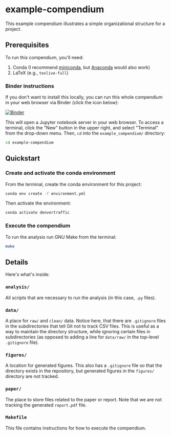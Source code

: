 # example-compendium

This example compendium illustrates a simple organizational structure for a project. 

## Prerequisites

To run this compendium, you'll need:

1. Conda (I recommend [miniconda](https://docs.conda.io/en/latest/miniconda.html), but [Anaconda](https://docs.anaconda.com/anaconda/install/) would also work)
2. LaTeX (e.g., `texlive-full`)

### Binder instructions

If you don't want to install this locally, you can run this whole compendium
in your web browser via Binder (click the icon below):

[![Binder](https://mybinder.org/badge_logo.svg)](https://mybinder.org/v2/gh/mbjoseph/intro-research-compendia/master)

This will open a Jupyter notebook server in your web browser. 
To access a terminal, click the "New" button in the upper right, and select
"Terminal" from the drop-down menu. 
Then, `cd` into the `example_compendium/` directory:

```bash
cd example-compendium
```

## Quickstart

### Create and activate the conda environment

From the terminal, create the conda environment for this project:

```bash
conda env create -f environment.yml
```

Then activate the environment:

```bash
conda activate denvertraffic
```


### Execute the compendium

To run the analysis run GNU Make from the terminal:

```bash
make
```

## Details

Here's what's inside: 

### `analysis/`

All scripts that are necessary to run the analysis (in this case, `.py` files).

### `data/`

A place for `raw/` and `clean/` data. 
Notice here, that there are `.gitignore` files in the subdirectories that
tell Git not to track CSV files. 
This is useful as a way to maintain the directory structure, while ignoring 
certain files in subdirectories (as opposed to adding a line for `data/raw/`
in the top-level `.gitignore` file).

### `figures/` 

A location for generated figures. 
This also has a `.gitignore` file so that the directory exists in the 
repository, but generated figures in the `figures/` directory are not tracked. 

### `paper/`

The place to store files related to the paper or report. 
Note that we are not tracking the generated `report.pdf` file. 

### `Makefile` 

This file contains instructions for how to execute the compendium. 

